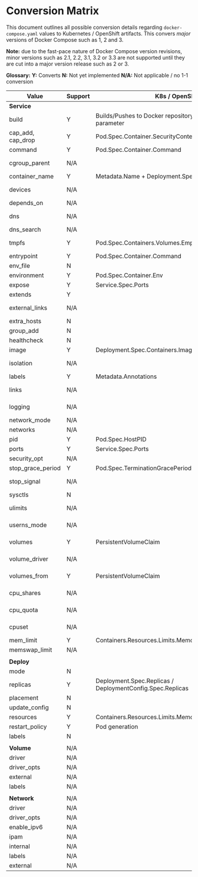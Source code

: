 # Conversion Matrix

This document outlines all possible conversion details regarding `docker-compose.yaml` values to Kubernetes / OpenShift artifacts. This convers *major* versions of Docker Compose such as 1, 2 and 3.

__Note:__ due to the fast-pace nature of Docker Compose version revisions, minor versions such as 2.1, 2.2, 3.1, 3.2 or 3.3 are not supported until they are cut into a major version release such as 2 or 3.

__Glossary:__
__Y:__ Converts
__N:__ Not yet implemented
__N/A:__ Not applicable / no 1-1 conversion

| Value             | Support | K8s / OpenShift                                                  | Notes                                                                                                          |
|-------------------|---------|------------------------------------------------------------------|----------------------------------------------------------------------------------------------------------------|
| __Service__       |         |                                                                  |                                                                                                                |
| build             | Y       | Builds/Pushes to Docker repository. See `--build` parameter      | Only supported on Version 1/2 of Docker Compose                                                                |
| cap_add, cap_drop | Y       | Pod.Spec.Container.SecurityContext.Capabilities.Add/Drop         |                                                                                                                |
| command           | Y       | Pod.Spec.Container.Command                                       |                                                                                                                |
| cgroup_parent     | N/A     |                                                                  | Not supported within Kubernetes. See issue https://github.com/kubernetes/kubernetes/issues/11986               |
| container_name    | Y       | Metadata.Name + Deployment.Spec.Containers.Name                  |                                                                                                                |
| devices           | N/A     |                                                                  | Not supported within Kubernetes, See issue https://github.com/kubernetes/kubernetes/issues/5607                |
| depends_on        | N/A     |                                                                  |                                                                                                                |
| dns               | N/A     |                                                                  | Not used within Kubernetes. Kubernetes uses a managed DNS server                                               |
| dns_search        | N/A     |                                                                  | See `dns` key                                                                                                  |
| tmpfs             | Y       | Pod.Spec.Containers.Volumes.EmptyDir                             | Creates emptyDirvolume with medium set to Memory & mounts given directory inside container                     |
| entrypoint        | Y       | Pod.Spec.Container.Command                                       | Same as command                                                                                                |
| env_file          | N       |                                                                  |                                                                                                                |
| environment       | Y       | Pod.Spec.Container.Env                                           |                                                                                                                |
| expose            | Y       | Service.Spec.Ports                                               |                                                                                                                |
| extends           | Y       |                                                                  | Extends by utilizing the same image supplied                                                                   |
| external_links    | N/A     |                                                                  | Kubernetes uses a flat-structure for all containers and thus external_links does not have a 1-1 conversion     |
| extra_hosts       | N       |                                                                  |                                                                                                                |
| group_add         | N       |                                                                  |                                                                                                                |
| healthcheck       | N       |                                                                  |                                                                                                                |
| image             | Y       | Deployment.Spec.Containers.Image                                 |                                                                                                                |
| isolation         | N/A     |                                                                  | Not applicable as this applies to Windows with HyperV support                                                  |
| labels            | Y       | Metadata.Annotations                                             |                                                                                                                |
| links             | N/A     |                                                                  | All containers in the same pod are accessible in Kubernetes                                                    |
| logging           | N/A     |                                                                  | Kubernetes has built-in logging support at the node-level                                                      |
| network_mode      | N/A     |                                                                  | Kubernetes uses it's own cluster networking                                                                    |
| networks          | N/A     |                                                                  | See `networks` key                                                                                             |
| pid               | Y       | Pod.Spec.HostPID                                                 |                                                                                                                |
| ports             | Y       | Service.Spec.Ports                                               |                                                                                                                |
| security_opt      | N/A     |                                                                  | Kubernetes uses it's own container naming scheme                                                               |
| stop_grace_period | Y       | Pod.Spec.TerminationGracePeriodSeconds                           |                                                                                                                |
| stop_signal       | N/A     |                                                                  | Not supported within Kubernetes. See issue https://github.com/kubernetes/kubernetes/issues/30051               |
| sysctls           | N       |                                                                  |                                                                                                                |
| ulimits           | N/A     |                                                                  | Not supported within Kubernetes. See issue https://github.com/kubernetes/kubernetes/issues/3595                |
| userns_mode       | N/A     |                                                                  | Not supported within Kubernetes and ignored in Docker Compose Version 3                                        |
| volumes           | Y       | PersistentVolumeClaim                                            | Creates a PersistentVolumeClaim. Can only be created if there is already a PersistentVolume within the cluster |
| volume_driver     | N/A     |                                                                  | Different plugins for different volumes, see: https://kubernetes.io/docs/concepts/storage/volumes/             |
| volumes_from      | Y       | PersistentVolumeClaim                                            | Creates a PersistentVolumeClaim that is both shared by deployment and deployment config (OpenShift)            |
| cpu_shares        | N/A     |                                                                  | No direct mapping, use `resources` key within Docker Compose Version 3 `deploy`                                |
| cpu_quota         | N/A     |                                                                  | No direct mapping, use `resources` key within Docker Compose Version 3 `deploy`                                |
| cpuset            | N/A     |                                                                  | No direct mapping, use `resources` key within Docker Compose Version 3 `deploy`                                |
| mem_limit         | Y       | Containers.Resources.Limits.Memory                               |                                                                                                                |
| memswap_limit     | N/A     |                                                                  | Use mem_limit                                                                                                  |
|                   |         |                                                                  |                                                                                                                |
| __Deploy__        |         |                                                                  |                                                                                                                |
| mode              | N       |                                                                  |                                                                                                                |
| replicas          | Y       | Deployment.Spec.Replicas / DeploymentConfig.Spec.Replicas        |                                                                                                                |
| placement         | N       |                                                                  |                                                                                                                |
| update_config     | N       |                                                                  |                                                                                                                |
| resources         | Y       | Containers.Resources.Limits.Memory                               | Support for memory but not CPU                                                                                 |
| restart_policy    | Y       | Pod generation                                                   | This generated a Pod, see the [user guide on restart](http://kompose.io/user-guide/#restart)                   |
| labels            | N       |                                                                  |                                                                                                                |
|                   |         |                                                                  |                                                                                                                |
| __Volume__        | N/A     |                                                                  |                                                                                                                |
| driver            | N/A     |                                                                  |                                                                                                                |
| driver_opts       | N/A     |                                                                  |                                                                                                                |
| external          | N/A     |                                                                  |                                                                                                                |
| labels            | N/A     |                                                                  |                                                                                                                |
|                   |         |                                                                  |                                                                                                                |
| __Network__       | N/A     |                                                                  |                                                                                                                |
| driver            | N/A     |                                                                  |                                                                                                                |
| driver_opts       | N/A     |                                                                  |                                                                                                                |
| enable_ipv6       | N/A     |                                                                  |                                                                                                                |
| ipam              | N/A     |                                                                  |                                                                                                                |
| internal          | N/A     |                                                                  |                                                                                                                |
| labels            | N/A     |                                                                  |                                                                                                                |
| external          | N/A     |                                                                  |                                                                                                                |

